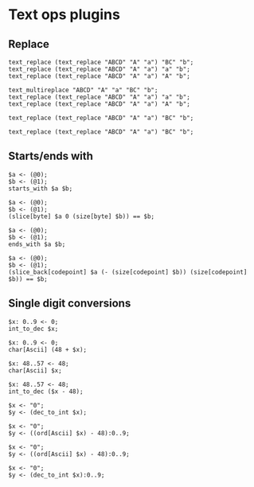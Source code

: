 # Text ops plugins

## Replace

```polygolf
text_replace (text_replace "ABCD" "A" "a") "BC" "b";
text_replace (text_replace "ABCD" "A" "a") "a" "b";
text_replace (text_replace "ABCD" "A" "a") "A" "b";
```

```polygolf textOps.useMultireplace(false)
text_multireplace "ABCD" "A" "a" "BC" "b";
text_replace (text_replace "ABCD" "A" "a") "a" "b";
text_replace (text_replace "ABCD" "A" "a") "A" "b";
```

```polygolf
text_replace (text_replace "ABCD" "A" "a") "BC" "b";
```

```polygolf textOps.useMultireplace(true)
text_replace (text_replace "ABCD" "A" "a") "BC" "b";
```

## Starts/ends with

```polygolf
$a <- (@0);
$b <- (@1);
starts_with $a $b;
```

```polygolf textOps.startsWithEndsWithToSliceEquality("byte")
$a <- (@0);
$b <- (@1);
(slice[byte] $a 0 (size[byte] $b)) == $b;
```

```polygolf
$a <- (@0);
$b <- (@1);
ends_with $a $b;
```

```polygolf textOps.startsWithEndsWithToSliceEquality("codepoint")
$a <- (@0);
$b <- (@1);
(slice_back[codepoint] $a (- (size[codepoint] $b)) (size[codepoint] $b)) == $b;
```

## Single digit conversions

```polygolf
$x: 0..9 <- 0;
int_to_dec $x;
```

```polygolf textOps.intToDecToChar
$x: 0..9 <- 0;
char[Ascii] (48 + $x);
```

```polygolf
$x: 48..57 <- 48;
char[Ascii] $x;
```

```polygolf textOps.charToIntToDec
$x: 48..57 <- 48;
int_to_dec ($x - 48);
```

```polygolf
$x <- "0";
$y <- (dec_to_int $x);
```

```polygolf textOps.decToIntToOrd
$x <- "0";
$y <- ((ord[Ascii] $x) - 48):0..9;
```

```polygolf
$x <- "0";
$y <- ((ord[Ascii] $x) - 48):0..9;
```

```polygolf textOps.ordToDecToInt
$x <- "0";
$y <- (dec_to_int $x):0..9;
```
